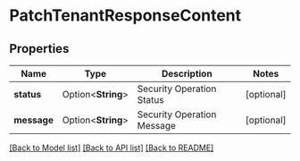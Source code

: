 # PatchTenantResponseContent

## Properties

Name | Type | Description | Notes
------------ | ------------- | ------------- | -------------
**status** | Option<**String**> | Security Operation Status | [optional]
**message** | Option<**String**> | Security Operation Message | [optional]

[[Back to Model list]](../README.md#documentation-for-models) [[Back to API list]](../README.md#documentation-for-api-endpoints) [[Back to README]](../README.md)


